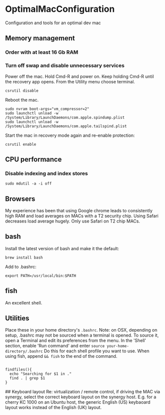 # OptimalMacConfiguration
Configuration and tools for an optimal dev mac

## Memory management

### Order with at least 16 Gb RAM

### Turn off swap and disable unnecessary services

Power off the mac. Hold Cmd-R and power on. Keep holding Cmd-R until the recovery app opens. From the Utility menu choose terminal.

```
csrutil disable
```

Reboot the mac.

```
sudo nvram boot-args="vm_compressor=2"
sudo launchctl unload -w /System/Library/LaunchDaemons/com.apple.spindump.plist
sudo launchctl unload -w /System/Library/LaunchDaemons/com.apple.tailspind.plist
```

Start the mac in recovery mode again and re-enable protection:

```
csrutil enable
```

## CPU performance

### Disable indexing and index stores

```
sudo mdutil -a -i off

```

## Browsers

My experience has been that using Google chrome leads to consistently high RAM and load averages on MACs with a T2 security chip. Using Safari decreases load average hugely. Only use Safari on T2 chip MACs.

## bash

Install the latest version of bash and make it the default:

```
brew install bash
```

Add to .bashrc:

```
export PATH=/usr/local/bin:$PATH
```

## fish

An excellent shell.

## Utilities

Place these in your home directory's ```.bashrc```. Note: on OSX, depending on setup, .bashrc may not be sourced when a terminal is opened. To source it, open a Terminal and edit its preferences from the menu. In the 'Shell' section, enable 'Run command' and enter ```source your-home-directory/.bashrc``` Do this for each shell profile you want to use. When using fish, append ```&& fish``` to the end of the command.
```

findfiles(){
  echo "Searching for $1 in ."
  find . | grep $1
}
```

## Keyboard layout
Re: virtualization / remote control, if driving the MAC via synergy, select the correct keyboard layout on the synergy host. E.g. for a cherry KC 1000 on an Ubuntu host, the generic English (US) keybaoard layout works instead of the English (UK) layout.
